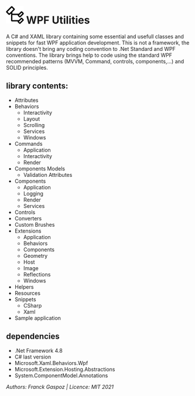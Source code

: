 # ![wpf utilities](resources\Codicons-SymbolClass.png) WPF Utilities

A C# and XAML library containing some essential and usefull classes and snippets for fast WPF application development.
This is not a framework, the library doesn't bring any coding convention to .Net Standard and WPF conventions. The library brings help to code using the standard WPF recommended patterns (MVVM, Command, controls, components,...) and SOLID principles.

## library contents:

- Attributes
- Behaviors
  - Interactivity
  - Layout
  - Scrolling
  - Services
  - Windows
- Commands
  - Application
  - Interactivity
  - Render
- Components Models
  - Validation Attributes  
- Components
  - Application
  - Logging
  - Render
  - Services
- Controls
- Converters
- Custom Brushes
- Extensions
  - Application
  - Behaviors
  - Components
  - Geometry
  - Host
  - Image
  - Reflections
  - Windows
- Helpers
- Resources
- Snippets
  - CSharp
  - Xaml
- Sample application

## dependencies

- .Net Framework 4.8
- C# last version
- Microsoft.Xaml.Behaviors.Wpf
- Microsoft.Extension.Hosting.Abstractions
- System.ComponentModel.Annotations

*Authors: Franck Gaspoz | Licence: MIT 2021*
